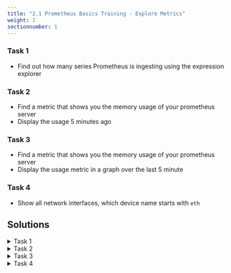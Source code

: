```yaml
---
title: "2.1 Prometheus Basics Training - Explore Metrics"
weight: 2
sectionnumber: 1
---
```


### Task 1

* Find out how many series Prometheus is ingesting using the expression explorer

### Task 2

* Find a metric that shows you the memory usage of your prometheus server
* Display the usage 5 minutes ago

### Task 3

* Find a metric that shows you the memory usage of your prometheus server
* Display the usage metric in a graph over the last 5 minute

### Task 4

* Show all network interfaces, which device name starts with `eth`

## Solutions

<details><summary>Task 1</summary>

Series name
```
prometheus_tsdb_head_series
```

</details>

<details><summary>Task 2 </summary>

Series name
```
process_virtual_memory_bytes
```

Add the correct timestamp in the `<< Moment  >>` field.

</details>

<details><summary>Task 3</summary>

Series name
```
process_virtual_memory_bytes
```

Navigate to `graph` and change the timepicker to `5m`

</details>

<details><summary>Task 4</summary>

Expression
```
node_network_info{device=~"eth.*"}
```

</details>

